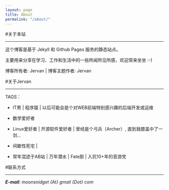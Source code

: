 ```yaml
---
layout: page
title: About
permalink: "/about/"
---
```


#关于本站
___

这个博客是基于 Jekyll 和 Github Pages 服务的静态站点。

主要用来分享在学习、工作和生活中的一些所闻所见所感，欢迎常来坐坐 :-)

博客所有者: Jervan | 博客主题作者: Jervan

#关于Jervan
___

TAGS：

* IT男 | 程序猿 | 以后可能会是个对WEB前端特别感兴趣的后端开发或运维

* 数学爱好者

* Linux爱好者 | 开源软件爱好者 | 曾经是个弓兵（Archer）, 直到我膝盖中了一剑...

* 间歇性死宅 | 

* 常年混迹于AB站 | 万年潜水 | Fate厨 | 入坑10+年的音游党
    

#联系方式
___

___E-mail___: _moonsnidget {At} gmail {Dot} com_